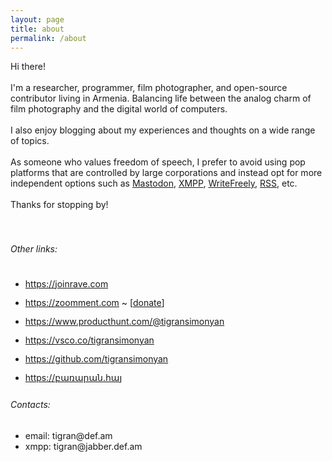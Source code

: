```yaml
---
layout: page
title: about
permalink: /about
---
```


<div class="py-5">
<div class="row justify-content-center">
<div class="col-sm-12 col-md-7 col-lg-6 col-xl-5 ">

<div class="about-me">
Hi there!
<br/><br/>
I'm a researcher, programmer, film photographer, and open-source contributor living in Armenia. Balancing life between the analog charm of film photography and the digital world of computers.
<br/><br/>
I also enjoy blogging about my experiences and thoughts on a wide range of topics.
<br/><br/>
As someone who values freedom of speech, I prefer to avoid using pop platforms that are controlled by large corporations and instead opt for more independent options such as <a href="https://joinmastodon.org/" target="_blank">Mastodon</a>, <a target="_blank" href="https://en.wikipedia.org/wiki/XMPP">XMPP</a>, <a target="_blank" href="https://writefreely.org/">WriteFreely</a>, <a target="_blank" href="https://en.wikipedia.org/wiki/RSS">RSS</a>, etc.
<br/><br/>
Thanks for stopping by!
<br/><br/><br/>

</div>

<h6>Other links:</h6>

<ul style="line-height: 30px;">
	<li>
		<a href="https://joinrave.com" target="_blank">https://joinrave.com</a>
	</li>	
	<li>
		<a href="https://zoomment.com" target="_blank">https://zoomment.com</a> ~ [<a href="https://patreon.com/zoomment" target="_blank">donate</a>]
	</li>
	<li>
		<a href="https://www.producthunt.com/@tigransimonyan" target="_blank">https://www.producthunt.com/@tigransimonyan</a>
	</li>
	<li>
		<a href="https://vsco.co/tigransimonyan" target="_blank">https://vsco.co/tigransimonyan</a>
	</li>
	<li>
		<a href="https://github.com/tigransimonyan" target="_blank">https://github.com/tigransimonyan</a>
	</li>
	<li>
		<a href="https://բառարան.հայ" target="_blank">https://բառարան.հայ</a>
	</li>	
</ul>

<h6>Contacts:</h6>
<ul>
	<li>
		email: tigran@def.am
	</li>	
	<li>
		xmpp: tigran@jabber.def.am
	</li>
</ul>

</div>
</div>

</div>
